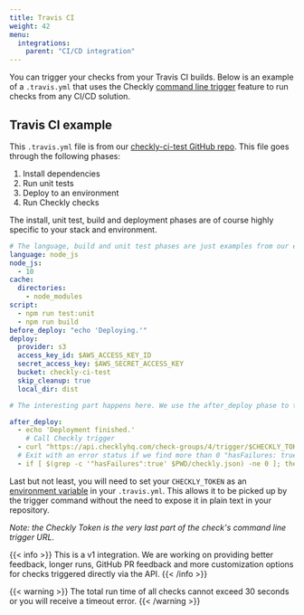 ```yaml
---
title: Travis CI
weight: 42
menu:
  integrations:
    parent: "CI/CD integration"
---
```


You can trigger your checks from your Travis CI builds. Below is an example of a `.travis.yml` that uses the 
Checkly [command line trigger](/docs/cicd/triggers/) feature to run checks from any CI/CD solution.

## Travis CI example

This `.travis.yml` file is from our [checkly-ci-test GitHub repo](https://github.com/checkly/checkly-ci-test).  This file 
goes through the following phases:

1. Install dependencies
2. Run unit tests
3. Deploy to an environment
4. Run Checkly checks 

The install, unit test, build and deployment phases are of course highly specific to your stack and environment. 

```yaml
# The language, build and unit test phases are just examples from our example repo
language: node_js
node_js:
  - 10
cache:
  directories:
    - node_modules    
script:
  - npm run test:unit
  - npm run build  
before_deploy: "echo 'Deploying.'"
deploy:
  provider: s3
  access_key_id: $AWS_ACCESS_KEY_ID
  secret_access_key: $AWS_SECRET_ACCESS_KEY
  bucket: checkly-ci-test
  skip_cleanup: true
  local_dir: dist 

# The interesting part happens here. We use the after_deploy phase to trigger Checkly and either pass or fail the build.

after_deploy: 
  - echo 'Deployment finished.'
    # Call Checkly trigger
  - curl "https://api.checklyhq.com/check-groups/4/trigger/$CHECKLY_TOKEN" > $PWD/checkly.json
  # Exit with an error status if we find more than 0 "hasFailures: true" in the output
  - if [ $(grep -c '"hasFailures":true' $PWD/checkly.json) -ne 0 ]; then exit 1; fi
```

Last but not least, you will need to set your `CHECKLY_TOKEN` as an [environment variable](https://docs.travis-ci.com/user/environment-variables/#defining-encrypted-variables-in-travisyml) in your `.travis.yml`. This allows it to be picked up by the trigger command without the need to expose it in plain text in your repository.

_Note: the Checkly Token is the very last part of the check's command line trigger URL._

{{< info >}}
This is a v1 integration. We are working on providing better feedback, longer runs, GitHub PR feedback and more customization options
for checks triggered directly via the API. 
{{< /info >}}
 
 {{< warning >}}
 The total run time of all checks cannot exceed 30 seconds or you will receive a timeout error. 
 {{< /warning >}}
  


